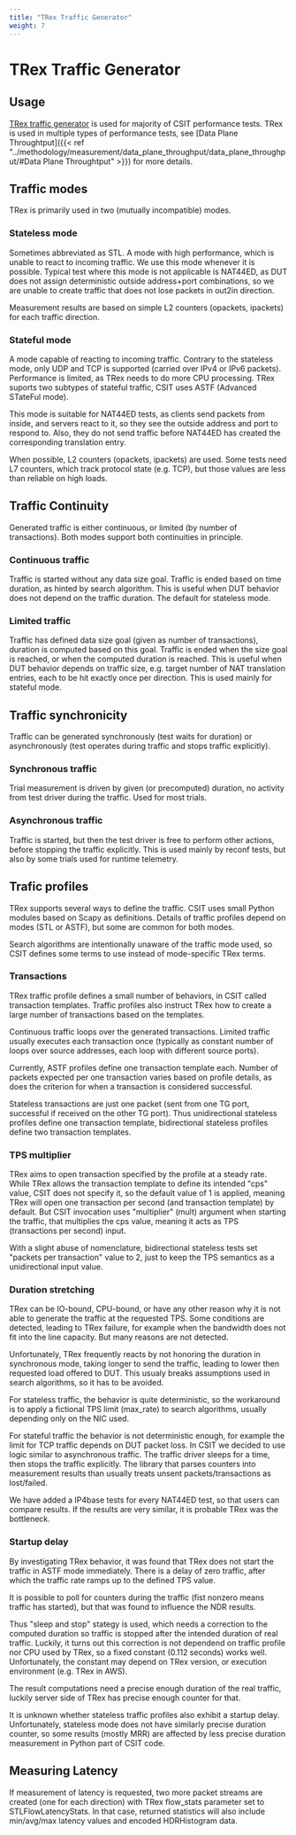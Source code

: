 ```yaml
---
title: "TRex Traffic Generator"
weight: 7
---
```


# TRex Traffic Generator

## Usage

[TRex traffic generator](https://trex-tgn.cisco.com) is used for majority of
CSIT performance tests. TRex is used in multiple types of performance tests,
see [Data Plane Throughtput]({{< ref "../methodology/measurement/data_plane_throughput/data_plane_throughput/#Data Plane Throughtput" >}})
for more details.

## Traffic modes

TRex is primarily used in two (mutually incompatible) modes.

### Stateless mode

Sometimes abbreviated as STL.
A mode with high performance, which is unable to react to incoming traffic.
We use this mode whenever it is possible.
Typical test where this mode is not applicable is NAT44ED,
as DUT does not assign deterministic outside address+port combinations,
so we are unable to create traffic that does not lose packets
in out2in direction.

Measurement results are based on simple L2 counters
(opackets, ipackets) for each traffic direction.

### Stateful mode

A mode capable of reacting to incoming traffic.
Contrary to the stateless mode, only UDP and TCP is supported
(carried over IPv4 or IPv6 packets).
Performance is limited, as TRex needs to do more CPU processing.
TRex suports two subtypes of stateful traffic,
CSIT uses ASTF (Advanced STateFul mode).

This mode is suitable for NAT44ED tests, as clients send packets from inside,
and servers react to it, so they see the outside address and port to respond to.
Also, they do not send traffic before NAT44ED has created the corresponding
translation entry.

When possible, L2 counters (opackets, ipackets) are used.
Some tests need L7 counters, which track protocol state (e.g. TCP),
but those values are less than reliable on high loads.

## Traffic Continuity

Generated traffic is either continuous, or limited (by number of transactions).
Both modes support both continuities in principle.

### Continuous traffic

Traffic is started without any data size goal.
Traffic is ended based on time duration, as hinted by search algorithm.
This is useful when DUT behavior does not depend on the traffic duration.
The default for stateless mode.

### Limited traffic

Traffic has defined data size goal (given as number of transactions),
duration is computed based on this goal.
Traffic is ended when the size goal is reached,
or when the computed duration is reached.
This is useful when DUT behavior depends on traffic size,
e.g. target number of NAT translation entries, each to be hit exactly once
per direction.
This is used mainly for stateful mode.

## Traffic synchronicity

Traffic can be generated synchronously (test waits for duration)
or asynchronously (test operates during traffic and stops traffic explicitly).

### Synchronous traffic

Trial measurement is driven by given (or precomputed) duration,
no activity from test driver during the traffic.
Used for most trials.

### Asynchronous traffic

Traffic is started, but then the test driver is free to perform
other actions, before stopping the traffic explicitly.
This is used mainly by reconf tests, but also by some trials
used for runtime telemetry.

## Trafic profiles

TRex supports several ways to define the traffic.
CSIT uses small Python modules based on Scapy as definitions.
Details of traffic profiles depend on modes (STL or ASTF),
but some are common for both modes.

Search algorithms are intentionally unaware of the traffic mode used,
so CSIT defines some terms to use instead of mode-specific TRex terms.

### Transactions

TRex traffic profile defines a small number of behaviors,
in CSIT called transaction templates. Traffic profiles also instruct
TRex how to create a large number of transactions based on the templates.

Continuous traffic loops over the generated transactions.
Limited traffic usually executes each transaction once
(typically as constant number of loops over source addresses,
each loop with different source ports).

Currently, ASTF profiles define one transaction template each.
Number of packets expected per one transaction varies based on profile details,
as does the criterion for when a transaction is considered successful.

Stateless transactions are just one packet (sent from one TG port,
successful if received on the other TG port).
Thus unidirectional stateless profiles define one transaction template,
bidirectional stateless profiles define two transaction templates.

### TPS multiplier

TRex aims to open transaction specified by the profile at a steady rate.
While TRex allows the transaction template to define its intended "cps" value,
CSIT does not specify it, so the default value of 1 is applied,
meaning TRex will open one transaction per second (and transaction template)
by default. But CSIT invocation uses "multiplier" (mult) argument
when starting the traffic, that multiplies the cps value,
meaning it acts as TPS (transactions per second) input.

With a slight abuse of nomenclature, bidirectional stateless tests
set "packets per transaction" value to 2, just to keep the TPS semantics
as a unidirectional input value.

### Duration stretching

TRex can be IO-bound, CPU-bound, or have any other reason
why it is not able to generate the traffic at the requested TPS.
Some conditions are detected, leading to TRex failure,
for example when the bandwidth does not fit into the line capacity.
But many reasons are not detected.

Unfortunately, TRex frequently reacts by not honoring the duration
in synchronous mode, taking longer to send the traffic,
leading to lower then requested load offered to DUT.
This usualy breaks assumptions used in search algorithms,
so it has to be avoided.

For stateless traffic, the behavior is quite deterministic,
so the workaround is to apply a fictional TPS limit (max_rate)
to search algorithms, usually depending only on the NIC used.

For stateful traffic the behavior is not deterministic enough,
for example the limit for TCP traffic depends on DUT packet loss.
In CSIT we decided to use logic similar to asynchronous traffic.
The traffic driver sleeps for a time, then stops the traffic explicitly.
The library that parses counters into measurement results
than usually treats unsent packets/transactions as lost/failed.

We have added a IP4base tests for every NAT44ED test,
so that users can compare results.
If the results are very similar, it is probable TRex was the bottleneck.

### Startup delay

By investigating TRex behavior, it was found that TRex does not start
the traffic in ASTF mode immediately. There is a delay of zero traffic,
after which the traffic rate ramps up to the defined TPS value.

It is possible to poll for counters during the traffic
(fist nonzero means traffic has started),
but that was found to influence the NDR results.

Thus "sleep and stop" stategy is used, which needs a correction
to the computed duration so traffic is stopped after the intended
duration of real traffic. Luckily, it turns out this correction
is not dependend on traffic profile nor CPU used by TRex,
so a fixed constant (0.112 seconds) works well.
Unfortunately, the constant may depend on TRex version,
or execution environment (e.g. TRex in AWS).

The result computations need a precise enough duration of the real traffic,
luckily server side of TRex has precise enough counter for that.

It is unknown whether stateless traffic profiles also exhibit a startup delay.
Unfortunately, stateless mode does not have similarly precise duration counter,
so some results (mostly MRR) are affected by less precise duration measurement
in Python part of CSIT code.

## Measuring Latency

If measurement of latency is requested, two more packet streams are
created (one for each direction) with TRex flow_stats parameter set to
STLFlowLatencyStats. In that case, returned statistics will also include
min/avg/max latency values and encoded HDRHistogram data.
